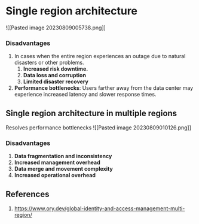# Single region architecture
![[Pasted image 20230809005738.png]]
### Disadvantages
1. In cases when  the entire region experiences an outage due to natural disasters or other problems.
	1. **Increased risk downtime.**
	2. **Data loss and corruption**
	3. **Limited disaster recovery**
2. **Performance bottlenecks**: Users farther away from the data center may experience increased latency and slower response times.

## Single region architecture in multiple regions
Resolves performance bottlenecks
![[Pasted image 20230809010126.png]]
### Disadvantages
1. **Data fragmentation and inconsistency**
2. **Increased management overhead**
3. **Data merge and movement complexity**
4. **Increased operational overhead**

## References
1. https://www.ory.dev/global-identity-and-access-management-multi-region/